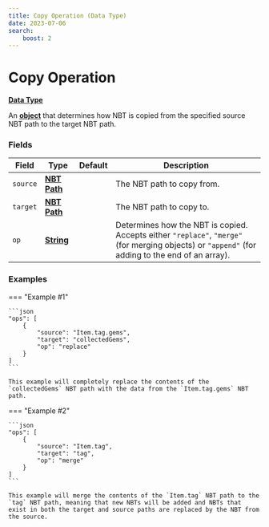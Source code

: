 ```yaml
---
title: Copy Operation (Data Type)
date: 2023-07-06
search:
    boost: 2
---
```


#   Copy Operation

[**Data Type**][1]

An [**object**][2] that determines how NBT is copied from the specified source NBT path to the target NBT path.


### Fields

Field | Type | Default | Description
------|------|---------|------------
`source` | [**NBT Path**][3] | | The NBT path to copy from.
`target` | [**NBT Path**][3] | | The NBT path to copy to.
`op` | [**String**][4] | | Determines how the NBT is copied. Accepts either `"replace"`, `"merge"` (for merging objects) or `"append"` (for adding to the end of an array).


### Examples

=== "Example #1"

    ```json
    "ops": [
        {
            "source": "Item.tag.gems",
            "target": "collectedGems",
            "op": "replace"
        }
    ]
    ```

    This example will completely replace the contents of the `collectedGems` NBT path with the data from the `Item.tag.gems` NBT path.


=== "Example #2"

    ```json
    "ops": [
        {
            "source": "Item.tag",
            "target": "tag",
            "op": "merge"
        }
    ]
    ```

    This example will merge the contents of the `Item.tag` NBT path to the `tag` NBT path, meaning that new NBTs will be added and NBTs that exist in both the target and source paths are replaced by the NBT from the source.



[1]: ../data_types.md
[2]: https://origins.readthedocs.io/en/latest/types/data_types/object
[3]: ../data_types/nbt_path.md
[4]: https://origins.readthedocs.io/en/latest/types/data_types/string
